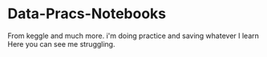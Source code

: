 # Data-Pracs-Notebooks
From keggle and much more. i'm doing practice and saving whatever I learn
Here you can see me struggling.

